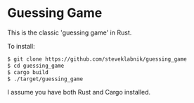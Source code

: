 # Guessing Game

This is the classic 'guessing game' in Rust.

To install:

```bash
$ git clone https://github.com/steveklabnik/guessing_game
$ cd guessing_game
$ cargo build
$ ./target/guessing_game
```

I assume you have both Rust and Cargo installed.
